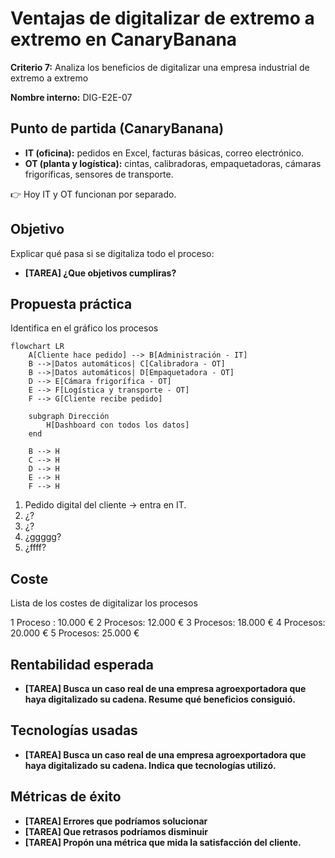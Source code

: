 
# Ventajas de digitalizar de extremo a extremo en CanaryBanana  

**Criterio 7:** Analiza los beneficios de digitalizar una empresa industrial de extremo a extremo  

**Nombre interno:** DIG-E2E-07  

## Punto de partida (CanaryBanana)

- **IT (oficina):** pedidos en Excel, facturas básicas, correo electrónico.  
- **OT (planta y logística):** cintas, calibradoras, empaquetadoras, cámaras frigoríficas, sensores de transporte.  

👉 Hoy IT y OT funcionan por separado.  

## Objetivo

Explicar qué pasa si se digitaliza todo el proceso:

- **[TAREA] ¿Que objetivos cumpliras?**

## Propuesta práctica  

Identifica en el gráfico los procesos

```mermaid
flowchart LR
    A[Cliente hace pedido] --> B[Administración - IT]
    B -->|Datos automáticos| C[Calibradora - OT]
    B -->|Datos automáticos| D[Empaquetadora - OT]
    D --> E[Cámara frigorífica - OT]
    E --> F[Logística y transporte - OT]
    F --> G[Cliente recibe pedido]

    subgraph Dirección
        H[Dashboard con todos los datos]
    end

    B --> H
    C --> H
    D --> H
    E --> H
    F --> H
```

1. Pedido digital del cliente → entra en IT.  
2. ¿?
3. ¿?
4. ¿ggggg?
5. ¿ffff?

## Coste 

Lista de los costes de digitalizar los procesos

1 Proceso : 10.000 €
2 Procesos: 12.000 €
3 Procesos: 18.000 €
4 Procesos: 20.000 €
5 Procesos: 25.000 €

## Rentabilidad esperada  

- **[TAREA] Busca un caso real de una empresa agroexportadora que haya digitalizado su cadena. Resume qué beneficios consiguió.**  

## Tecnologías usadas  

- **[TAREA] Busca un caso real de una empresa agroexportadora que haya digitalizado su cadena. Indica que tecnologías utilizó.**  

## Métricas de éxito

- **[TAREA] Errores que podríamos solucionar**
- **[TAREA] Que retrasos podríamos disminuir**
- **[TAREA] Propón una métrica que mida la satisfacción del cliente.**  

